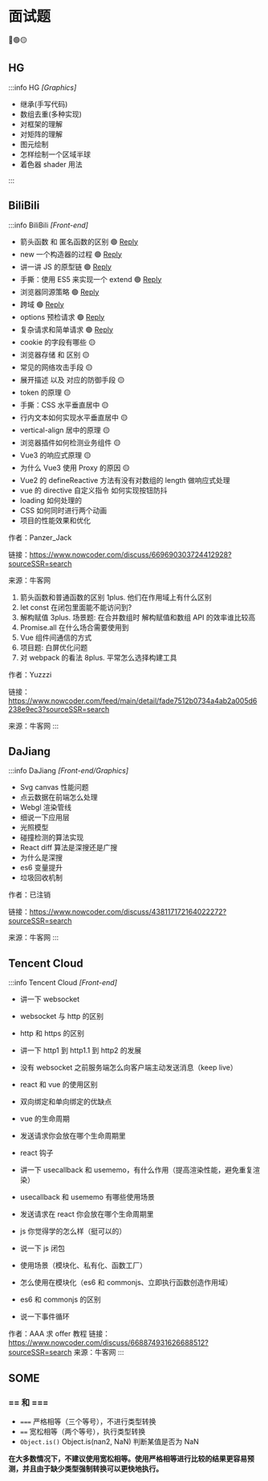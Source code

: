 # 面试题

🔴🟢🟡

## HG

:::info HG _[Graphics]_

- 继承(手写代码)
- 数组去重(多种实现)
- 对框架的理解
- 对矩阵的理解
- 图元绘制
- 怎样绘制一个区域半球
- 着色器 shader 用法

:::

## BiliBili

:::info BiliBili _[Front-end]_

- 箭头函数 和 匿名函数的区别 🟢 [Reply](./函数.md#带名，匿名，箭头函数重要区别)
- new 一个构造器的过程 🟢 [Reply](./类.md#new关键字)
- 讲一讲 JS 的原型链 🟢 [Reply](./原型与原型链.md#原型)
- 手撕：使用 ES5 来实现一个 extend 🟢 [Reply](./继承.md#寄生组合式继承最优最接近es6的extends)
- 浏览器同源策略 🟢 [Reply](https://developer.mozilla.org/zh-CN/docs/Web/Security/Same-origin_policy)
- 跨域 🟢 [Reply](https://developer.mozilla.org/zh-CN/docs/Web/Security/Same-origin_policy#%E8%B7%A8%E6%BA%90%E7%BD%91%E7%BB%9C%E8%AE%BF%E9%97%AE)
- options 预检请求 🟢 [Reply](https://developer.mozilla.org/zh-CN/docs/Web/HTTP/CORS#%E9%A2%84%E6%A3%80%E8%AF%B7%E6%B1%82)
- 复杂请求和简单请求 🟢 [Reply](https://developer.mozilla.org/zh-CN/docs/Web/HTTP/CORS#%E7%AE%80%E5%8D%95%E8%AF%B7%E6%B1%82)
- cookie 的字段有哪些 🟡
- 浏览器存储 和 区别 🟡
- 常见的网络攻击手段 🟡
- 展开描述 以及 对应的防御手段 🟡
- token 的原理 🟡
- 手撕：CSS 水平垂直居中 🟡
- 行内文本如何实现水平垂直居中 🟡
- vertical-align 居中的原理 🟡
- 浏览器插件如何检测业务组件 🟡
- Vue3 的响应式原理 🟡
- 为什么 Vue3 使用 Proxy 的原因 🟡
- Vue2 的 defineReactive 方法有没有对数组的 length 做响应式处理
- vue 的 directive 自定义指令 如何实现按钮防抖
- loading 如何处理的
- CSS 如何同时进行两个动画
- 项目的性能效果和优化

作者：Panzer_Jack

链接：https://www.nowcoder.com/discuss/669690303724412928?sourceSSR=search

来源：牛客网

1. 箭头函数和普通函数的区别
   1plus. 他们在作用域上有什么区别
2. let const 在闭包里面能不能访问到?
3. 解构赋值
   3plus. 场景题: 在合并数组时 解构赋值和数组 API 的效率谁比较高
4. Promise.all 在什么场合需要使用到
5. Vue 组件间通信的方式
6. 项目题: 白屏优化问题
7. 对 webpack 的看法
   8plus. 平常怎么选择构建工具

作者：Yuzzzi

链接：https://www.nowcoder.com/feed/main/detail/fade7512b0734a4ab2a005d6238e9ec3?sourceSSR=search

来源：牛客网
:::

## DaJiang

:::info DaJiang _[Front-end/Graphics]_

- Svg canvas 性能问题
- 点云数据在前端怎么处理
- Webgl 渲染管线
- 细说一下应用层
- 光照模型
- 碰撞检测的算法实现
- React diff 算法是深搜还是广搜
- 为什么是深搜
- es6 变量提升
- 垃圾回收机制

作者：已注销

链接：https://www.nowcoder.com/discuss/438117172164022272?sourceSSR=search

来源：牛客网
:::

## Tencent Cloud

:::info Tencent Cloud _[Front-end]_

- 讲一下 websocket

- websocket 与 http 的区别

- http 和 https 的区别

- 讲一下 http1 到 http1.1 到 http2 的发展

- 没有 websocket 之前服务端怎么向客户端主动发送消息（keep live）

- react 和 vue 的使用区别

- 双向绑定和单向绑定的优缺点

- vue 的生命周期

- 发送请求你会放在哪个生命周期里

- react 钩子

- 讲一下 usecallback 和 usememo，有什么作用（提高渲染性能，避免重复渲染）

- usecallback 和 usememo 有哪些使用场景

- 发送请求在 react 你会放在哪个生命周期里

- js 你觉得学的怎么样（挺可以的）

- 说一下 js 闭包

- 使用场景（模块化、私有化、函数工厂）

- 怎么使用在模块化（es6 和 commonjs、立即执行函数创造作用域）

- es6 和 commonjs 的区别

- 说一下事件循环

作者：AAA 求 offer 教程
链接：https://www.nowcoder.com/discuss/668874931626688512?sourceSSR=search
来源：牛客网
:::

## SOME

### == 和 ===

- `===` 严格相等（三个等号），不进行类型转换
- `==` 宽松相等（两个等号），执行类型转换
- `Object.is()` Object.is(nan2, NaN) 判断某值是否为 NaN

**在大多数情况下，不建议使用宽松相等。使用严格相等进行比较的结果更容易预测，并且由于缺少类型强制转换可以更快地执行。**
